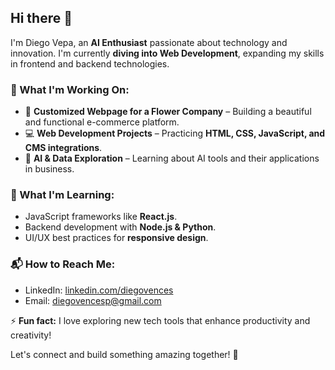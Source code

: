 ## Hi there 👋

I'm Diego Vepa, an **AI Enthusiast** passionate about technology and innovation. I'm currently **diving into Web Development**, expanding my skills in frontend and backend technologies.

### 🚀 What I'm Working On:
- 🌸 **Customized Webpage for a Flower Company** – Building a beautiful and functional e-commerce platform.
- 💻 **Web Development Projects** – Practicing **HTML, CSS, JavaScript, and CMS integrations**.
- 🧠 **AI & Data Exploration** – Learning about AI tools and their applications in business.

### 🌱 What I'm Learning:
- JavaScript frameworks like **React.js**.
- Backend development with **Node.js & Python**.
- UI/UX best practices for **responsive design**.

### 📬 How to Reach Me:
- LinkedIn: [linkedin.com/diegovences](https://www.linkedin.com/diegovences)
- Email: diegovencesp@gmail.com

⚡ **Fun fact:** I love exploring new tech tools that enhance productivity and creativity!

Let's connect and build something amazing together! 🚀


